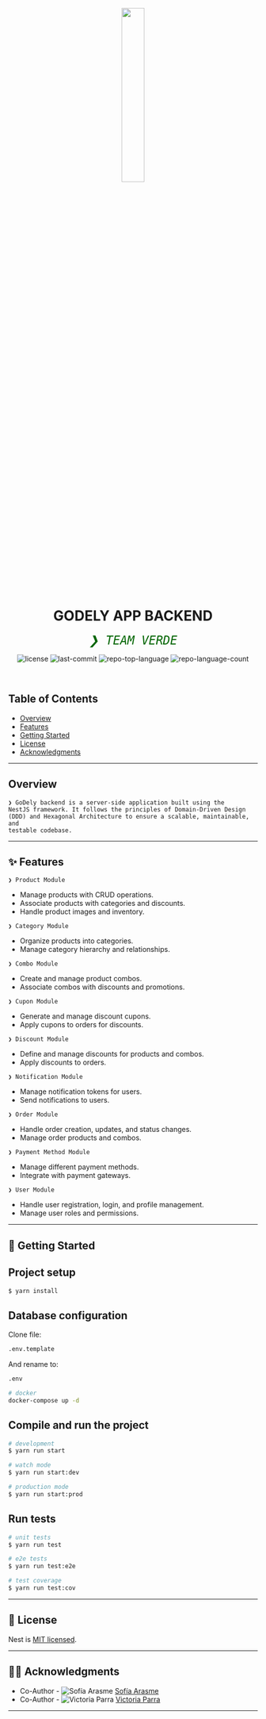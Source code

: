 <p align="center">
    <img src="https://i.imgur.com/TGDl5Ud.png" align="center" width="30%">
</p>
<p align="center"><h1 align="center">GODELY APP BACKEND</h1></p>
<p align="center">
    <em><code style="font-size: 24px; color: #006400;">❯ TEAM VERDE</code></em>
</p>
<p align="center">
    <img src="https://img.shields.io/github/license/victoriaparraf/go_dely_back_verde?style=default&logo=opensourceinitiative&logoColor=white&color=45b908" alt="license">
    <img src="https://img.shields.io/github/last-commit/victoriaparraf/go_dely_back_verde?style=default&logo=git&logoColor=white&color=45b908" alt="last-commit">
    <img src="https://img.shields.io/github/languages/top/victoriaparraf/go_dely_back_verde?style=default&color=45b908" alt="repo-top-language">
    <img src="https://img.shields.io/github/languages/count/victoriaparraf/go_dely_back_verde?style=default&color=45b908" alt="repo-language-count">
</p>
<p align="center"><!-- default option, no dependency badges. -->
</p>
<p align="center">
	<!-- default option, no dependency badges. -->
</p>
<br>

##  Table of Contents

- [ Overview](#-overview)
- [ Features](#-features)
- [ Getting Started](#-getting-started)
- [ License](#-license)
- [ Acknowledgments](#-acknowledgments)

---

##  Overview

<code>❯
GoDely backend is a server-side application built using the NestJS framework. It follows the principles of Domain-Driven Design (DDD) and Hexagonal Architecture to ensure a scalable, maintainable, and testable codebase.</code>

---

## :sparkles: Features

<code>❯ Product Module</code>
- Manage products with CRUD operations.
- Associate products with categories and discounts.
- Handle product images and inventory.

<code>❯ Category Module</code>
- Organize products into categories.
- Manage category hierarchy and relationships.

<code>❯ Combo Module</code>
- Create and manage product combos.
- Associate combos with discounts and promotions.

<code>❯ Cupon Module</code>
- Generate and manage discount cupons.
- Apply cupons to orders for discounts.

<code>❯ Discount Module</code>
- Define and manage discounts for products and combos.
- Apply discounts to orders.

<code>❯ Notification Module</code>
- Manage notification tokens for users.
- Send notifications to users.

<code>❯ Order Module</code>
- Handle order creation, updates, and status changes.
- Manage order products and combos.

<code>❯ Payment Method Module</code>
- Manage different payment methods.
- Integrate with payment gateways.

<code>❯ User Module</code>
- Handle user registration, login, and profile management.
- Manage user roles and permissions.

---
## :construction: Getting Started

## Project setup

```bash
$ yarn install
```

## Database configuration

Clone file:
```bash
.env.template
``` 
And rename to:
```bash
.env
``` 
```bash
# docker
docker-compose up -d
```

## Compile and run the project

```bash
# development
$ yarn run start

# watch mode
$ yarn run start:dev

# production mode
$ yarn run start:prod
```

## Run tests

```bash
# unit tests
$ yarn run test

# e2e tests
$ yarn run test:e2e

# test coverage
$ yarn run test:cov
```

---

## :page_facing_up: License

Nest is [MIT licensed](https://github.com/nestjs/nest/blob/master/LICENSE).

---

## :technologist: Acknowledgments

- Co-Author - ![Sofía Arasme](https://github.com/sofiaarasme.png?size=50) [Sofía Arasme](https://github.com/sofiaarasme)
- Co-Author - ![Victoria Parra](https://github.com/victoriaparraf.png?size=50) [Victoria Parra](https://github.com/victoriaparraf)

---